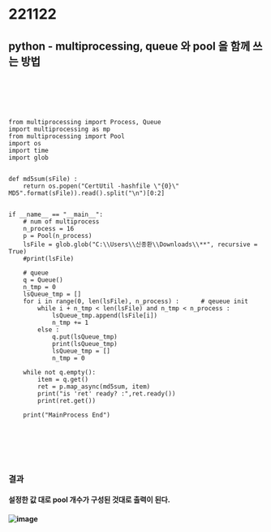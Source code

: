 # 221122

## python - multiprocessing, queue 와 pool 을 함께 쓰는 방법
### <br/><br/><br/>

```
from multiprocessing import Process, Queue
import multiprocessing as mp
from multiprocessing import Pool
import os
import time
import glob


def md5sum(sFile) : 
    return os.popen("CertUtil -hashfile \"{0}\" MD5".format(sFile)).read().split("\n")[0:2]


if __name__ == "__main__":
    # num of multiprocess
    n_process = 16
    p = Pool(n_process)
    lsFile = glob.glob("C:\\Users\\신종환\\Downloads\\**", recursive = True)
    #print(lsFile)

    # queue
    q = Queue()
    n_tmp = 0
    lsQueue_tmp = []
    for i in range(0, len(lsFile), n_process) :      # qeueue init
        while i + n_tmp < len(lsFile) and n_tmp < n_process : 
            lsQueue_tmp.append(lsFile[i])
            n_tmp += 1
        else : 
            q.put(lsQueue_tmp)
            print(lsQueue_tmp)
            lsQueue_tmp = []
            n_tmp = 0

    while not q.empty():
        item = q.get()
        ret = p.map_async(md5sum, item)
        print("is 'ret' ready? :",ret.ready())
        print(ret.get())
        
    print("MainProcess End")
```
### <br/><br/><br/>

### 결과
#### 설정한 값 대로 pool 개수가 구성된 것대로 출력이 된다.
#### ![image](https://user-images.githubusercontent.com/62974484/203233938-b3ee151b-f1f2-4d4c-b64a-453ffd1456f7.png)
